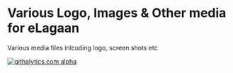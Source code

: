 Various Logo, Images & Other media for eLagaan
=====

Various media files inlcuding logo, screen shots etc

[![githalytics.com alpha](https://cruel-carlota.pagodabox.com/d2c05b65f47dabb861904db0ae92e9eb "githalytics.com")](http://githalytics.com/eLagaan/media)